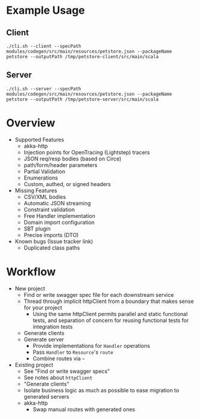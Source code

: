 Example Usage
===

Client
---

```
./cli.sh --client --specPath modules/codegen/src/main/resources/petstore.json --packageName petstore --outputPath /tmp/petstore-client/src/main/scala
```

Server
---

```
./cli.sh --server --specPath modules/codegen/src/main/resources/petstore.json --packageName petstore --outputPath /tmp/petstore-server/src/main/scala
```

Overview
===

- Supported Features
  - akka-http
  - Injection points for OpenTracing (Lightstep) tracers
  - JSON req/resp bodies (based on Circe)
  -  path/form/header parameters
    - Partial Validation
  -  Enumerations
  -  Custom, authed, or signed headers
- Missing Features
  - CSV/XML bodies
  - Automatic JSON streaming
  - Constraint validation
  - Free Handler implementation
  - Domain import configuration
  - SBT plugin
  - Precise imports (DTO)
- Known bugs (Issue tracker link)
  - Duplicated class paths

Workflow
===

- New project
  - Find or write swagger spec file for each downstream service
  - Thread through implicit httpClient from a boundary that makes sense for your project
    - Using the same httpClient permits parallel and static functional tests, and separation of concern for reusing functional tests for integration tests
  - Generate clients
  - Generate server
    - Provide implementations for `Handler` operations
    - Pass `Handler` to `Resource`'s `route`
    - Combine routes via `~`
- Existing project
  - See "Find or write swagger specs"
  - See notes about `httpClient`
  - "Generate clients"
  - Isolate business logic as much as possible to ease migration to generated servers
  - akka-http
    - Swap manual routes with generated ones
